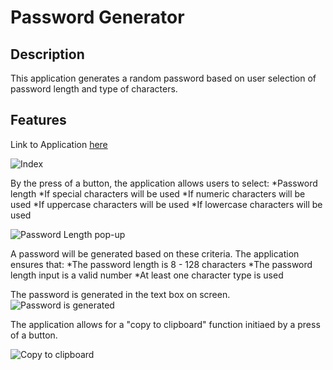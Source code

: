 # Password Generator

## Description
This application generates a random password based on user selection of password length and type of characters.

## Features

Link to Application [here](https://kaykuhl.github.io/homework-3/)

![Index](kaykuhl.github.io/homework-3/images/readme-index.PNG)

By the press of a button, the application allows users to select:
*Password length
*If special characters will be used
*If numeric characters will be used
*If uppercase characters will be used
*If lowercase characters will be used

![Password Length pop-up](kaykuhl.github.io/homework-3/images/readme-popup.PNG)

A password will be generated based on these criteria.  The application ensures that:
*The password length is 8 - 128 characters
*The password length input is a valid number
*At least one character type is used

The password is generated in the text box on screen.  
![Password is generated](kaykuhl.github.io/homework-3/images/readme-password.PNG)

The application allows for a "copy to clipboard" function initiaed by a press of a button.

![Copy to clipboard](kaykuhl.github.io/homework-3/images/readme-copy.PNG)